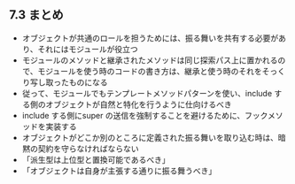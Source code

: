 ## 7.3 まとめ

- オブジェクトが共通のロールを担うためには、振る舞いを共有する必要があり、それにはモジュールが役立つ
- モジュールのメソッドと継承されたメソッドは同じ探索パス上に置かれるので、モジュールを使う時のコードの書き方は、継承と使う時のそれをそっくり写し取ったものになる
- 従って、モジュールでもテンプレートメソッドパターンを使い、include する側のオブジェクトが自然と特化を行うように仕向けるべき
- include する側にsuper の送信を強制することを避けるために、フックメソッドを実装する
- オブジェクトがどこか別のところに定義された振る舞いを取り込む時は、暗黙の契約を守らなければならない
- 「派生型は上位型と置換可能であるべき」
- 「オブジェクトは自身が主張する通りに振る舞うべき」

